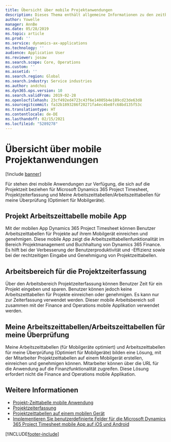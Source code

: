 ```yaml
---
title: Übersicht über mobile Projektanwendungen
description: Dieses Thema enthält allgemeine Informationen zu den zeitbezogenen Projektanwendungen für Microsoft Dynamics 365 Project Timesheet, Projektzeiterfassung und Meine Arbeitszeittabellen/Arbeitszeittabellen, die auf einem mobilen Gerät verfügbar sind.
author: Yowelle
manager: AnnBe
ms.date: 05/28/2019
ms.topic: article
ms.prod: ''
ms.service: dynamics-ax-applications
ms.technology: ''
audience: Application User
ms.reviewer: josaw
ms.search.scope: Core, Operations
ms.custom: ''
ms.assetid: ''
ms.search.region: Global
ms.search.industry: Service industries
ms.author: andchoi
ms.dyn365.ops.version: 10
ms.search.validFrom: 2019-02-28
ms.openlocfilehash: 23cf492ed4723c43f6e14005b4e189cd23de63d8
ms.sourcegitcommit: fa32b1893286f20271fa4ec4be8fc68bd135f53c
ms.translationtype: HT
ms.contentlocale: de-DE
ms.lasthandoff: 02/15/2021
ms.locfileid: "5289278"
---
```

# <a name="project-mobile-applications-overview"></a>Übersicht über mobile Projektanwendungen

[!include [banner](../includes/banner.md)]

Für stehen drei mobile Anwendungen zur Verfügung, die sich auf die Projektzeit beziehen für Microsoft Dynamics 365 Project Timesheet, Projektzeiterfassung und Meine Arbeitszeittabellen/Arbeitszeittabellen für meine Überprüfung (Optimiert für Mobilgeräte).

## <a name="project-timesheet-mobile-app"></a>Projekt Arbeitszeittabelle mobile App

Mit der mobilen App Dynamics 365 Project Timesheet können Benutzer Arbeitszeittabellen für Projekte auf ihrem Mobilgerät einreichen und genehmigen. Diese mobile App zeigt die Arbeitszeittabellenfunktionalität im Bereich Projektmanagement und Buchhaltung von Dynamics 365 Finance. Es hilft bei der Verbesserung der Benutzerproduktivität und -Effizienz sowie bei der rechtzeitigen Eingabe und Genehmigung von Projektzeittabellen.

## <a name="project-time-entry-workspace"></a>Arbeitsbereich für die Projektzeiterfassung

Über den Arbeitsbereich Projektzeiterfassung können Benutzer Zeit für ein Projekt eingeben und sparen. Benutzer können jedoch keine Arbeitszeittabellen für Projekte einreichen oder genehmigen. Es kann nur zur Zeiterfassung verwendet werden. Dieser mobile Arbeitsbereich soll zusammen mit der Finance and Operations mobile Applikation verwendet werden.

## <a name="my-timesheetstimesheets-for-my-review"></a>Meine Arbeitszeittabellen/Arbeitszeittabellen für meine Überprüfung

Meine Arbeitszeittabellen (für Mobilgeräte optimiert) und Arbeitszeittabellen für meine Überprüfung (Optimiert für Mobilgeräte) bilden eine Lösung, mit der Mitarbeiter Projektzeittabellen auf einem Mobilgerät erstellen, einreichen und genehmigen können. Mitarbeiter können über die URL für die Anwendung auf die Finanzfunktionalität zugreifen. Diese Lösung erfordert nicht die Finance and Operations mobile Applikation.

## <a name="for-more-information"></a>Weitere Informationen

- [Projekt-Zeittabelle mobile Anwendung](project-timesheet.md)
- [Projektzeiterfassung]( project-time-entry-mobile-workspace.md)
- [Projektzeittabellen auf einem mobilen Gerät](Mobile-timesheets.md)
- [Implementieren Sie benutzerdefinierte Felder für die Microsoft Dynamics 365 Project Timesheet mobile App auf iOS und Android](custom-fields-mobile.md)


[!INCLUDE[footer-include](../includes/footer-banner.md)]
